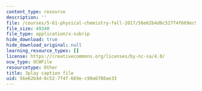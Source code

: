 ```yaml
---
content_type: resource
description: ''
file: /courses/5-61-physical-chemistry-fall-2017/56e62b4d0c527f4f669ec90a6788ae33_RGskPrZopRE.srt
file_size: 49340
file_type: application/x-subrip
hide_download: true
hide_download_original: null
learning_resource_types: []
license: https://creativecommons.org/licenses/by-nc-sa/4.0/
ocw_type: OCWFile
resourcetype: Other
title: 3play caption file
uid: 56e62b4d-0c52-7f4f-669e-c90a6788ae33
---
```

